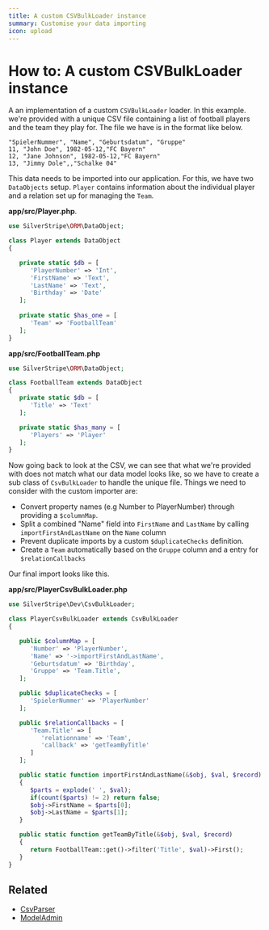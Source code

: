 ```yaml
---
title: A custom CSVBulkLoader instance
summary: Customise your data importing
icon: upload
---
```


# How to: A custom CSVBulkLoader instance

A an implementation of a custom `CSVBulkLoader` loader. In this example. we're provided with a unique CSV file 
containing a list of football players and the team they play for. The file we have is in the format like below.

```
"SpielerNummer", "Name", "Geburtsdatum", "Gruppe"
11, "John Doe", 1982-05-12,"FC Bayern"
12, "Jane Johnson", 1982-05-12,"FC Bayern"
13, "Jimmy Dole",,"Schalke 04"
```

This data needs to be imported into our application. For this, we have two `DataObjects` setup. `Player` contains 
information about the individual player and a relation set up for managing the `Team`. 

 **app/src/Player.php**.


```php
use SilverStripe\ORM\DataObject;

class Player extends DataObject 
{

   private static $db = [
      'PlayerNumber' => 'Int',
      'FirstName' => 'Text',
      'LastName' => 'Text',
      'Birthday' => 'Date'
   ];
 
   private static $has_one = [
      'Team' => 'FootballTeam'
   ];
}
```

**app/src/FootballTeam.php**


```php
use SilverStripe\ORM\DataObject;

class FootballTeam extends DataObject 
{  
   private static $db = [
      'Title' => 'Text'
   ];

   private static $has_many = [
      'Players' => 'Player'
   ];
}
```

Now going back to look at the CSV, we can see that what we're provided with does not match what our data model looks 
like, so we have to create a sub class of `CsvBulkLoader` to handle the unique file. Things we need to consider with
the custom importer are:

*  Convert property names (e.g Number to PlayerNumber) through providing a `$columnMap`.
*  Split a combined "Name" field into `FirstName` and `LastName` by calling `importFirstAndLastName` on the `Name` 
column
*  Prevent duplicate imports by a custom `$duplicateChecks` definition.
*  Create a `Team` automatically based on the `Gruppe` column and a entry for `$relationCallbacks`

Our final import looks like this.

**app/src/PlayerCsvBulkLoader.php**


```php
use SilverStripe\Dev\CsvBulkLoader;

class PlayerCsvBulkLoader extends CsvBulkLoader 
{

   public $columnMap = [
      'Number' => 'PlayerNumber',
      'Name' => '->importFirstAndLastName',
      'Geburtsdatum' => 'Birthday',
      'Gruppe' => 'Team.Title',
   ];

   public $duplicateChecks = [
      'SpielerNummer' => 'PlayerNumber'
   ];

   public $relationCallbacks = [
      'Team.Title' => [
         'relationname' => 'Team',
         'callback' => 'getTeamByTitle'
      ]
   ];

   public static function importFirstAndLastName(&$obj, $val, $record) 
   {
      $parts = explode(' ', $val);
      if(count($parts) != 2) return false;
      $obj->FirstName = $parts[0];
      $obj->LastName = $parts[1];
   }

   public static function getTeamByTitle(&$obj, $val, $record) 
   {
      return FootballTeam::get()->filter('Title', $val)->First();
   }
}
```

## Related

*  [CsvParser](api:SilverStripe\Dev\CsvParser)
*  [ModelAdmin](api:SilverStripe\Admin\ModelAdmin)
